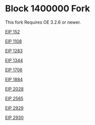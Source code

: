 # Block 1400000 Fork

This fork Requires OE 3.2.6 or newer.

[EIP 152](https://github.com/ethereum/EIPs/blob/master/EIPS/eip-152.md)

[EIP 1108](https://eips.ethereum.org/EIPS/eip-1108)

[﻿EIP 1283](https://eips.ethereum.org/EIPS/eip-1283)

﻿[EIP 1344](https://eips.ethereum.org/EIPS/eip-1344)

[﻿EIP 1706](https://github.com/ethereum/EIPs/blob/master/EIPS/eip-1706.md)

[﻿EIP 1884](https://eips.ethereum.org/EIPS/eip-1884)

[﻿EIP 2028](https://eips.ethereum.org/EIPS/eip-2028)

[EIP 2565](https://eips.ethereum.org/EIPS/eip-2565)

[﻿EIP 2929](https://eips.ethereum.org/EIPS/eip-2929)

﻿[EIP 2930](https://eips.ethereum.org/EIPS/eip-2930)
